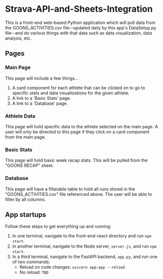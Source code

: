 # Strava-API-and-Sheets-Integration

This is a front-end web-based Python application which will pull data from the GOONS_ACTIVITIES.csv file--updated daily by this app's DataSetup.py file--and do various things with that data such as data visualization, data analysis, etc.

## Pages

### Main Page

This page will include a few things...

1. A card component for each athlete that can be clicked on to go to specific stats and data visualizations for the given athlete.
2. A link to a 'Basic Stats' page.
3. A link to a 'Database' page.

### Athlete Data

This page will hold specific data to the athlete selected on the main page. A user will only be directed to this page if they click on a card component from the main page.

### Basic Stats

This page will hold basic week recap stats. This will be pulled from the "GOONS RECAP" sheet.

### Database

This page will have a filterable table to hold all runs stored in the "GOONS_ACTIVITIES.csv" file referenced above. The user will be able to filter by all columns.

## App startups

Follow these steps to get everything up and running:

1. In one terminal, navigate to the front-end-react directory and run `npm start`.
2. In another terminal, navigate to the Node server, `server.js`, and run `npm start`.
3. In a third terminal, navigate to the FastAPI backend, `app.py`, and run one of two commands:
   - Reload on code changes: `uvicorn app:app --reload`
   - No reload: `TBD`
